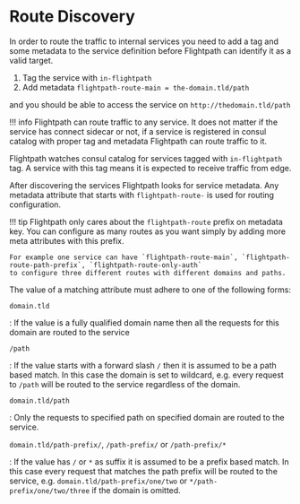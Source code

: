 # Route Discovery

In order to route the traffic to internal services you need to add a tag and some metadata to the service definition before
Flightpath can identify it as a valid target.

 1. Tag the service with `in-flightpath`
 1. Add metadata `flightpath-route-main = the-domain.tld/path`
 
and you should be able to access the service on `http://thedomain.tld/path`
 
!!! info
    Flightpath can route traffic to any service. It does not matter if the service has connect sidecar or not, if a service
    is registered in consul catalog with proper tag and metadata Flightpath can route traffic to it.

Flightpath watches consul catalog for services tagged with `in-flightpath` tag. A service with this tag means it is expected
to receive traffic from edge.  

After discovering the services Flightpath looks for service metadata. Any metadata attribute that starts with `flightpath-route-`
is used for routing configuration.

!!! tip
    Flightpath only cares about the `flightpath-route` prefix on metadata key. You can configure as many routes as you want
    simply by adding more meta attributes with this prefix.
    
    For example one service can have `flightpath-route-main`, `flightpath-route-path-prefix`, `flightpath-route-only-auth`
    to configure three different routes with different domains and paths.

The value of a matching attribute must adhere to one of the following forms:

`domain.tld`

:   If the value is a fully qualified domain name then all the requests for this domain are routed to the service

`/path`

:   If the value starts with a forward slash `/` then it is assumed to be a path based match. In this case the
    domain is set to wildcard, e.g. every request to `/path` will be routed to the service regardless of the domain.

`domain.tld/path`

:   Only the requests to specified path on specified domain are routed to the service.

`domain.tld/path-prefix/`, `/path-prefix/` or `/path-prefix/*`

:   If the value has `/` or `*` as suffix it is assumed to be a prefix based match. In this case every request that
    matches the path prefix will be routed to the service, e.g. `domain.tld/path-prefix/one/two` or `*/path-prefix/one/two/three`
    if the domain is omitted.


